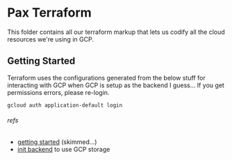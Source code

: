 # Pax Terraform

This folder contains all our terraform markup that lets us codify all the cloud resources we're using in GCP.

## Getting Started

Terraform uses the configurations generated from the below stuff for interacting with GCP when GCP is setup as the backend I guess...  If you get permissions errors, please re-login.

```
gcloud auth application-default login
```

###### refs
- [getting started](https://registry.terraform.io/providers/hashicorp/google/latest/docs/guides/getting_started#using-terraform-cloud-as-the-backend) (skimmed...)
- [init backend](https://cloud.google.com/docs/terraform/resource-management/store-state) to use GCP storage
